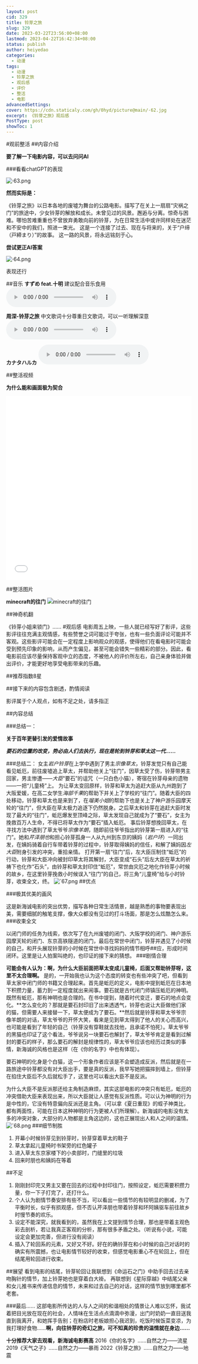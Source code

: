 ```yaml
---
layout: post
cid: 329
title: 铃芽之旅
slug: 329
date: 2023-03-22T23:56:00+08:00
lastmod: 2023-04-22T16:42:34+08:00
status: publish
author: heiyedao
categories: 
  - 动漫
tags: 
  - 动漫
  - 铃芽之旅
  - 观后感
  - 评价
  - 整活
  - 电影
advancedSettings: 
cover: https://cdn.staticaly.com/gh/0hyd/picture@main/·62.jpg
excerpt: 《铃芽之旅》观后感
PostType: post
showToc: 1
---
```


#观前整活
##内容介绍

**要了解一下电影内容，可以去问问AI**

###看看chatGPT的表现

![·63.png][1]

**然而实际是：**

《铃芽之旅》以日本各地的废墟为舞台的公路电影。描写了在关上一扇扇“灾祸之门”的旅途中，少女铃芽的解放和成长。未曾见过的风景。邂逅与分离。惊奇与困难。哪怕苦难重重也不曾放弃勇敢向前的铃芽，为在日常生活中或许同样处在迷茫和不安中的我们，照进一束光。 这是一个连接了过去、现在与将来的，关于“户缔（戸締まり）”的故事。 这一路的风景，将永远铭刻于心。

**尝试更正AI答案**

![·64.png][2]

表现还行

##音乐
**すずめ feat.十明**
建议配合音乐食用
<audio src="https://heiyedao.top/usr/uploads/2023/03/2377474900.mp3" title="すずめ feat.十明" controls></audio>

**周深-铃芽之旅**
中文歌词十分尊重日文歌词，可以一听理解深意
<audio src="https://heiyedao.top/usr/uploads/2023/03/782524575.mp3" title="周深-铃芽之旅" controls></audio>

**カナタハルカ**
<audio src="https://heiyedao.top/usr/uploads/2023/03/2074555952.mp3" title="カナタハルカ" controls></audio>

##整活视频

**为什么能和画面极为契合**
<iframe src="//player.bilibili.com/player.html?aid=353823769&bvid=BV1hX4y1Z7cF&cid=1062928307&page=1&high_quality=1&danmaku=0" allowfullscreen="allowfullscreen" width="100%" height="500" scrolling="no" frameborder="0" sandbox="allow-top-navigation allow-same-origin allow-forms allow-scripts"></iframe>

##整活图片

**minecraft的往门**
![minecraft的往门][4]

##神奇机翻

《铃芽小姐来锁门》……
#观后感
电影周五上映，一些人就已经写好了影评，这些影评往往充满主观情感，有些赞誉之词可能过于夸张，也有一些负面评论可能并不客观。这些影评可能会在一定程度上影响观众的观感，使得他们在看电影时可能会受到预先印象的影响，从而产生偏见，甚至可能会错失一些精彩的部分。因此，看电影前应该尽量保持客观中立的态度，不被他人的评价所左右，自己亲身体验并做出评价，才能更好地享受电影带来的乐趣。

##推荐指数8星

##接下来的内容包含剧透，酌情阅读

影评属于个人观点，如有不足之处，请多指正

##内容总结

###总结一：

**关于百年更替引发的爱情故事**

***要石的位置的改变，势必由人们去执行，现在是轮到铃芽和草太这一代……***

###总结二：
女主*岩户铃芽*在上学中遇到了男主*宗像草太*，铃芽发觉只有自己能看见蚯厄，前往废墟追上草太，并帮助他关上“往门”，因草太受了伤，铃芽带男主回家，男主惨遭——*大臣*“要石”的诅咒（一只白色小猫），寄宿在铃芽母亲的遗物——一把“儿童椅”上。
为让草太变回原样，铃芽和草太为追赶大臣从九州跑到了大阪爱媛，在高二女学生*海部千果*的帮助下并关上了学校的“往门”。随着大臣的四处移动，铃芽和草太也是来到了，在*瑠美小姐*的帮助下也是关上了神户游乐园摩天轮的“往门”，但大臣在草太极力追逐下仍然脱身。之后草太和铃芽在追赶大臣时发现了最大的“往门”，蚯厄爆发至顶峰之际，草太发现自己就成为了“要石”，女主为挽救百万人生命，不得已将草太作为“要石”插入蚯厄。
事后铃芽想挽回草太，在寻找方法中遇到了草太爷爷*宗像羊朗*，随即前往爷爷指出的铃芽第一扇进入的“往门”。她和*芹泽朋也*和担心铃芽孤身一人从九州到东京的姨妈（*岩户环*）一同出发，在姨妈骑着自行车带着铃芽的过程中，铃芽取得姨妈的信任，和解了姨妈因*左大臣*附身引发的冲突，重拾亲情。
打开第一扇“往门”后，左大臣压制住“蚯厄”的行动，铃芽和大臣冲向被封印草太将其解封，大臣变成“石头”后左大臣在草太的祈祷下也化作“石头”，由铃芽和草太封印住“蚯厄”，常世由灾厄之地化作铃芽小时候的故乡，在这里铃芽挽救小时候误入“往门”的自己，将三角“儿童椅”给与小时铃芽，收束全文，终。
![`67.png][5]
##优点

###极其优美的画风

这是新海诚电影的突出优势，描写各种日常生活情景，越是熟悉的事物要表现出美，需要细腻的触笔支撑，像大众都没有见过的打斗场面，那是怎么炫酷怎么来。
###收束全文

以闭门师的任务为线索，依次写了在九州废墟的闭门、大阪学校的闭门、神户游乐园摩天轮的闭门、东京高铁隧道的闭门，最后在常世中闭门，铃芽并遇见了小时候的自己，和开头展现铃芽的小时候在常世中寻找妈妈的情节相呼##应，形成时间闭环。这里是让人拍案叫绝的，也印证的接下来的猜想。
###剧情合理

**可能会有人认为：啊，为什么大臣前面把草太变成儿童椅，后面又帮助铃芽呀，这里不太合理啊。**
是的，一开始我也认为这个态度的转变也有些冲突了吧，但看到草太家中闭门师的书籍又合理起来。首先是蚯厄的定义，电影中提到蚯厄在日本地下积攒力量，蓄力到一定程度就出来闹事。要石就是古代闭门师镇压蚯厄的神明。既然有蚯厄，那有神明也是合理的。在书中提到，随着时代变迁，要石的地点会变化。**怎么变化的？那就是要石封印旧了出来透透气，铃芽也说让大臣做他们家的猫，但需要人来接替一下，草太便成为了要石。**然后就是铃芽和草太爷爷宗像羊朗的对话，草太爷爷的开怀大笑，看来是见到草太得到了他人的关心而高兴，也可能是看到了年轻的自己（铃芽没有穿鞋就去找他，且承诺不怕死）。草太爷爷的黑猫也印证了这个看法，爷爷说另一块要石也解封了，草太爷爷肯定是看到过解封的要石的样子，那么要石的解封是规律性的，草太爷爷应该也经历过类似的事情，新海诚的风格也是这样（在《你的名字》中也有体现）。

要石神明的化身是个白猫，这一个形象作者应该是不会塑造成反派，然后就是在一路旅途中铃芽都没有对大臣出手，要是真的反派，我早写她把猫摔到墙上，但铃芽在掐住大臣后不久后就松手了，这里也可以看出大臣不是反派。

为什么大臣不是反派那还给主角制造麻烦，其实这部电影的冲突只有蚯厄，蚯厄的冲突借助大臣来表现出来，所以大臣就让人感觉有反派性质。可以认为神明的行为是中性的，它没有特意偏向反派还是主角。（可以拿《夏日重现》的蛭子神类比，都有两面性，可能在日本这种神明的行为更被人们所理解）。新海诚的电影没有太多的冲突对象，大部分的人物都是主角这边的，这也正展现出人和人之间的温情。
![`68.png][6]
###细节制胜
1. 开幕小时候铃芽见到铃芽时，铃芽穿着草太的鞋子
2. 草太拿起儿童椅时书架旁的红色罐子
3. 进入草太东京家楼下的小卖部时，门缝里的垃圾
4. 回来时朋也和姨妈在等着

##不足
1. 刚刚封印完又男主又要在回去的过程中封印往门，按照设定，蚯厄需要积攒力量，你一下子打完了，还打什么。
2. 个人认为剧情节奏安排有些不当，可以看出一些情节的有较明显的删减，为了平衡时长，似乎有损观感，但不否认芹泽朋也带着铃芽和环阿姨驱车前往故乡时慢节奏的欢乐。
3. 设定不能深究，就我看到的，虽然我在上文提到情节合理，那也是带着主观色彩去剖析，若让我真正客观的分析，那有很多矛盾之处。（听说有小说，可能设定会更加完善，但进行没有阅读）
4. 插入了轮回系的元素，又好又不好。好在的确铃芽在和小时候的自己对话时的确实有所震撼，也让电影情节较好的收束，但感觉电影重心不在轮回上，但在结尾用轮回进行收束。

##展望
看到电影的结尾，铃芽轮回让我联想到《命运石之门》中助手回去过去亲吻胸针的情节，加上铃芽她也是穿着白大褂。
再联想到《星际穿越》中结尾父亲和女儿推书来传递信息的情节，未来和过去自己的对话，这样的情节放到哪里都不老套。

###最后……
这部电影所传达的人与人之间的和谐相处的情景让人难以忘怀，我试着把目光放在现在的社会，人情味在生活点点滴滴中弥漫，出门时奶奶一直目送我直到我离开，和她挥手告别；在粉店时老板娘担心我迟到，吃饭时候饭菜变凉，为我打理好食物……**啊，向往铃芽的奇幻之旅，可不知真的珍贵的温情就在身边……**

**十分推荐大家去观看，新海诚电影赛高**
2016《你的名字》……自然之力——流星
2019《天气之子》……自然之力——暴雨
2022《铃芽之旅》……自然之力——地震

  [1]: https://heiyedao.top/usr/uploads/2023/03/1391960402.png
  [2]: https://heiyedao.top/usr/uploads/2023/03/672243347.png
  [4]: https://heiyedao.top/usr/uploads/2023/03/3026877139.jpg
  [5]: https://heiyedao.top/usr/uploads/2023/03/981646351.png
  [6]: https://heiyedao.top/usr/uploads/2023/03/1566732465.png
